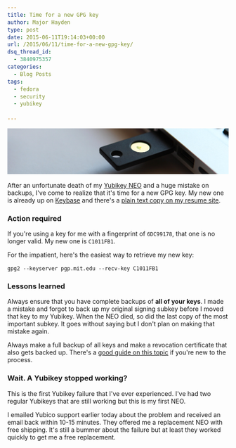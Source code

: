 ```yaml
---
title: Time for a new GPG key
author: Major Hayden
type: post
date: 2015-06-11T19:14:03+00:00
url: /2015/06/11/time-for-a-new-gpg-key/
dsq_thread_id:
  - 3840975357
categories:
  - Blog Posts
tags:
  - fedora
  - security
  - yubikey

---
```

![1]

After an unfortunate death of my [Yubikey NEO][2] and a huge mistake on backups, I've come to realize that it's time for a new GPG key. My new one is already up on [Keybase][3] and there's a [plain text copy on my resume site][4].

### Action required

If you're using a key for me with a fingerprint of `6DC99178`, that one is no longer valid. My new one is `C1011FB1`.

For the impatient, here's the easiest way to retrieve my new key:

```
gpg2 --keyserver pgp.mit.edu --recv-key C1011FB1
```


### Lessons learned

Always ensure that you have complete backups of **all of your keys**. I made a mistake and forgot to back up my original signing subkey before I moved that key to my Yubikey. When the NEO died, so did the last copy of the most important subkey. It goes without saying but I don't plan on making that mistake again.

Always make a full backup of all keys and make a revocation certificate that also gets backed up. There's a [good guide on this topic][5] if you're new to the process.

### Wait. A Yubikey stopped working?

This is the first Yubikey failure that I've ever experienced. I've had two regular Yubikeys that are still working but this is my first NEO.

I emailed Yubico support earlier today about the problem and received an email back within 10-15 minutes. They offered me a replacement NEO with free shipping. It's still a bummer about the failure but at least they worked quickly to get me a free replacement.

 [1]: /wp-content/uploads/2015/06/YubiKey-NEO-finger.jpg
 [2]: https://www.yubico.com/products/yubikey-hardware/yubikey-neo/
 [3]: https://keybase.io/mhayden
 [4]: http://majorhayden.com/pgp.txt
 [5]: https://alexcabal.com/creating-the-perfect-gpg-keypair/
